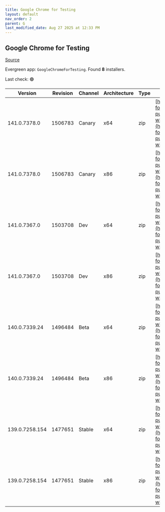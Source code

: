 ```yaml
---
title: Google Chrome for Testing
layout: default
nav_order: 2
parent: G
last_modified_date: Aug 27 2025 at 12:33 PM
---
```


## Google Chrome for Testing

[Source](https://googlechromelabs.github.io/chrome-for-testing/)

Evergreen app: `GoogleChromeForTesting`. Found **8** installers.

Last check: 🟢

| Version        | Revision | Channel | Architecture | Type | URI                                                                                                                                                                                              |
| -------------- | -------- | ------- | ------------ | ---- | ------------------------------------------------------------------------------------------------------------------------------------------------------------------------------------------------ |
| 141.0.7378.0   | 1506783  | Canary  | x64          | zip  | [https://storage.googleapis.com/chrome-for-testing-public/141.0.7378.0/win64/chrome-win64.zip](https://storage.googleapis.com/chrome-for-testing-public/141.0.7378.0/win64/chrome-win64.zip)     |
| 141.0.7378.0   | 1506783  | Canary  | x86          | zip  | [https://storage.googleapis.com/chrome-for-testing-public/141.0.7378.0/win32/chrome-win32.zip](https://storage.googleapis.com/chrome-for-testing-public/141.0.7378.0/win32/chrome-win32.zip)     |
| 141.0.7367.0   | 1503708  | Dev     | x64          | zip  | [https://storage.googleapis.com/chrome-for-testing-public/141.0.7367.0/win64/chrome-win64.zip](https://storage.googleapis.com/chrome-for-testing-public/141.0.7367.0/win64/chrome-win64.zip)     |
| 141.0.7367.0   | 1503708  | Dev     | x86          | zip  | [https://storage.googleapis.com/chrome-for-testing-public/141.0.7367.0/win32/chrome-win32.zip](https://storage.googleapis.com/chrome-for-testing-public/141.0.7367.0/win32/chrome-win32.zip)     |
| 140.0.7339.24  | 1496484  | Beta    | x64          | zip  | [https://storage.googleapis.com/chrome-for-testing-public/140.0.7339.24/win64/chrome-win64.zip](https://storage.googleapis.com/chrome-for-testing-public/140.0.7339.24/win64/chrome-win64.zip)   |
| 140.0.7339.24  | 1496484  | Beta    | x86          | zip  | [https://storage.googleapis.com/chrome-for-testing-public/140.0.7339.24/win32/chrome-win32.zip](https://storage.googleapis.com/chrome-for-testing-public/140.0.7339.24/win32/chrome-win32.zip)   |
| 139.0.7258.154 | 1477651  | Stable  | x64          | zip  | [https://storage.googleapis.com/chrome-for-testing-public/139.0.7258.154/win64/chrome-win64.zip](https://storage.googleapis.com/chrome-for-testing-public/139.0.7258.154/win64/chrome-win64.zip) |
| 139.0.7258.154 | 1477651  | Stable  | x86          | zip  | [https://storage.googleapis.com/chrome-for-testing-public/139.0.7258.154/win32/chrome-win32.zip](https://storage.googleapis.com/chrome-for-testing-public/139.0.7258.154/win32/chrome-win32.zip) |

